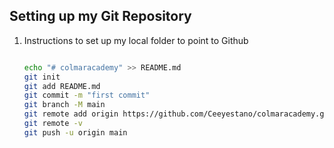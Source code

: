## Setting up my Git Repository

1. Instructions to set up my local folder to point to Github

    ```BASH

    echo "# colmaracademy" >> README.md
    git init
    git add README.md
    git commit -m "first commit"
    git branch -M main
    git remote add origin https://github.com/Ceeyestano/colmaracademy.git
    git remote -v
    git push -u origin main

    ```
